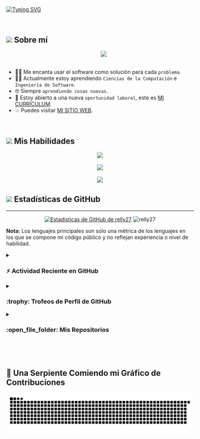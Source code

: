 ## <p align="center">
  <a href="https://git.io/typing-svg"><img src="https://readme-typing-svg.demolab.com?font=Fira+Code&pause=1000&width=435&lines=%F0%9F%9A%80+Código.+Escala.+Automatiza.+%E2%9C%A8;Innovador+en+la+nube.+%E2%98%81%EF%B8%8F;Pensador+basado+en+datos.;Soluciones+impulsadas+por+IA.;Agilidad+full+stack.;Linux+en+el+núcleo.+%F0%9F%90%A7;Escalabilidad+desbloqueada.;Desarrollador+preparado+para+el+futuro.+" alt="Typing SVG" /></a>
</p>

<br>

## <picture><img src = "https://github.com/7oSkaaa/7oSkaaa/blob/main/Images/about_me.gif?raw=true" width = 50px></picture> Sobre mí
<picture> <img align="right" src="https://github.com/7oSkaaa/7oSkaaa/blob/main/Images/Right_Side.gif?raw=true" width = 250px></picture>

<br><br>
- :technologist: Me encanta usar el software como solución para cada `problema`.
- :student: Actualmente estoy aprendiendo `Ciencias de la Computación` e `Ingeniería de Software`.
- :nerd_face: Siempre `aprendiendo cosas nuevas`.
- :thinking: Estoy abierto a una nueva `oportunidad laboral`, este es [MI CURRÍCULUM](https://www.canva.com/design/DAF1-L9dhx0/y_l-XmlIksaUTo6iHBp69Q/view?utm_content=DAF1-L9dhx0&utm_campaign=designshare&utm_medium=link&utm_source=editor#1).
- :boom: Puedes visitar [MI SITIO WEB](https://relly27.github.io/portafolio/).
<br>

## <picture> <img src = "https://github.com/7oSkaaa/7oSkaaa/blob/main/Images/Software_Tools.gif?raw=true" width = 50px>  </picture>  Mis Habilidades

<p align="center">
  <a href="https://skillicons.dev">
    <img src="https://skillicons.dev/icons?i=html,css,js,php,git,py,kotlin" />
  </a>
</p>
<p align="center">
  <a href="https://skillicons.dev">
    <img src="https://skillicons.dev/icons?i=postgres,mysql,mongodb,graphql,flask,django,selenium,sklearn,tensorflow" />
  </a>
</p>
<p align="center">
  <a href="https://skillicons.dev">
    <img src="https://skillicons.dev/icons?i=aws,bash,git,kubernetes,docker,github,linux" />
  </a>
</p>

## <picture> <img src = "https://github.com/7oSkaaa/7oSkaaa/blob/main/Images/Statistics.gif?raw=true" width = 50px>  </picture> Estadísticas de GitHub

----
	
<p align="center">
    <a href="https://github.com/anuraghazra/github-readme-stats">
	    <img alt="Estadísticas de GitHub de relly27" src="https://github-readme-stats.vercel.app/api?username=relly27&show_icons=true&count_private=true&locale=es&theme=tokyonight&layout=compact" height="230px"/></a>
	  <img src="https://github-readme-stats.vercel.app/api/top-langs?username=relly27&langs_count=10&show_icons=true&locale=es&theme=tokyonight" alt="relly27" height="230px"/>
<br/>

  <b>Nota:</b> Los lenguajes principales son solo una métrica de los lenguajes en los que se compone mi código público y no reflejan experiencia o nivel de habilidad.
  </p>
</details>

<details><summary><h3>⚡ Actividad Reciente en GitHub</h3></summary>

----
	
[![Actividad de relly27 en GitHub](https://github-readme-activity-graph.cyclic.app/graph?username=relly27&theme=github)](https://github.com/7oSkaaa/github-readme-activity-graph)

</details>

<details><summary> <h3> :trophy: Trofeos de Perfil de GitHub </h3></summary>

----
	
<p align="center"> <a href="https://github.com/ryo-ma/github-profile-trophy"><img src="https://github-profile-trophy.vercel.app/?username=relly27&layout=compact&theme=tokyonight&column=4&margin-w=15&margin-h=15" alt="relly27" /></a> </p>

[![@relly27's Holopin board](https://holopin.io/api/user/board?user=relly27)](https://holopin.io/@relly27)

</details>

<details><summary><h3> :open_file_folder: Mis Repositorios </h3></summary>

----
	
</details>

</br></br>
	
## 🐍 Una Serpiente Comiendo mi Gráfico de Contribuciones
	
<p align = "center">
	<img src = "https://github.com/7oSkaaa/7oSkaaa/blob/output/github-contribution-grid-snake.svg?" alt = "Snake Game"/>
</p>
